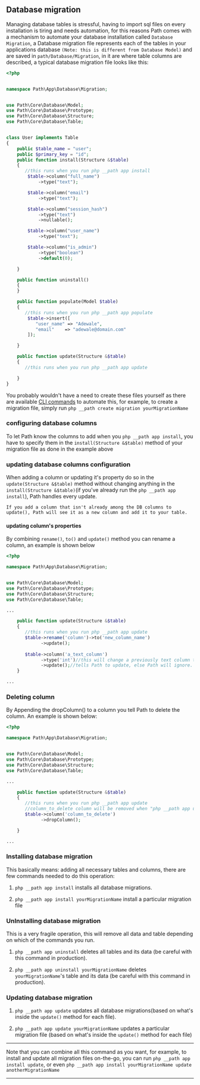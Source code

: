 ## Database migration

Managing database tables is stressful, having to import sql files on every installation is tiring and needs automation, for this reasons Path comes with a mechanism to automate your database installation called `Database Migration`, a Database migration file represents each of the tables in your applications database `(Note: this is different from Database Model)` and are saved in `path/Database/Migration`, in it are where table columns are described, a typical database migration file looks like this:

```php
<?php


namespace Path\App\Database\Migration;


use Path\Core\Database\Model;
use Path\Core\Database\Prototype;
use Path\Core\Database\Structure;
use Path\Core\Database\Table;


class User implements Table
{
    public $table_name = "user";
    public $primary_key = "id";
    public function install(Structure &$table)
    {
       //this runs when you run php __path app install
        $table->column("full_name")
            ->type("text");

        $table->column("email")
            ->type("text");

        $table->column("session_hash")
            ->type("text")
            ->nullable();

        $table->column("user_name")
            ->type("text");

        $table->column("is_admin")
            ->type("boolean")
            ->default(0);  

    }

    public function uninstall()
    {
    }

    public function populate(Model $table)
    {
       //this runs when you run php __path app populate
        $table->insert([
           "user_name" => "Adewale",
           "email"    => "adewale@domain.com"
        ]);

    }

    public function update(Structure &$table)
    {
       //this runs when you run php __path app update

    }
}

```

You probably wouldn't have a need to create these files yourself as there are available [CLI commands](#CLI-commands) to automate this, for example, to create a migration file, simply run `php __path create migration yourMigrationName`

### configuring database columns

To let Path know the columns to add when you `php __path app install`, you have to specify them in the `install(Structure &$table)` method of your migration file as done in the example above

### updating database columns configuration

When adding a column or updating it's property do so in the `update(Structure &$table)` method without changing anything in the `install(Structure &$table)`(if you've already run the `php __path app install`), Path handles every update.

```
If you add a column that isn't already among the DB columns to update(), Path will see it as a new column and add it to your table.
```

#### updating column's properties

By combining `rename()`, `to()` and `update()` method you can rename a column, an example is shown below

```php
<?php

namespace Path\App\Database\Migration;


use Path\Core\Database\Model;
use Path\Core\Database\Prototype;
use Path\Core\Database\Structure;
use Path\Core\Database\Table;

...

    public function update(Structure &$table)
    {
       //this runs when you run php __path app update
       $table->rename('column')->to('new_column_name')
             ->update();
             
       $table->column('a_text_column')
             ->type('int')//this will change a previously text column to integer.
             ->update();//tells Path to update, else Path will ignore.
    }

...

```

### Deleting column

By Appending the dropColumn() to a column you tell Path to delete the column. An example is shown below:

```php
<?php

namespace Path\App\Database\Migration;


use Path\Core\Database\Model;
use Path\Core\Database\Prototype;
use Path\Core\Database\Structure;
use Path\Core\Database\Table;

...

    public function update(Structure &$table)
    {
       //this runs when you run php __path app update
       //column_to_delete column will be removed when "php __path app update" is ran
       $table->column('column_to_delete')
             ->dropColumn();

    }

...

```

### Installing database migration

This basically means: adding all necessary tables and columns, there are few commands needed to do this operation:

1. `php __path app install` installs all database migrations.

2. `php __path app install yourMigrationName` install a particular migration file

### UnInstalling database migration

This is a very fragile operation, this will remove all data and table depending on which of the commands you run.


1. `php __path app uninstall` deletes all tables and its data (be careful with this command in production).

2. `php __path app uninstall yourMigrationName` deletes `yourMigrationName`'s table and its data (be careful with this command in production).

### Updating database migration

1. `php __path app update` updates all database migrations(based on what's inside the `update()` method for each file).

2. `php __path app update yourMigrationName` updates a particular migration file (based on what's inside the `update()` method for each file)

___

Note that you can combine all this command as you want, for example, to install and update all migration files on-the-go, you can run `php __path app install update`, or even `php __path app install yourMigrationName update anotherMigrationName`

___
